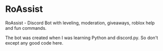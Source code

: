 # RoAssist
RoAssist - Discord Bot with leveling, moderation, giveaways, roblox help and fun commands.

The bot was created when I was learning Python and discord.py. So don't except any good code here.
